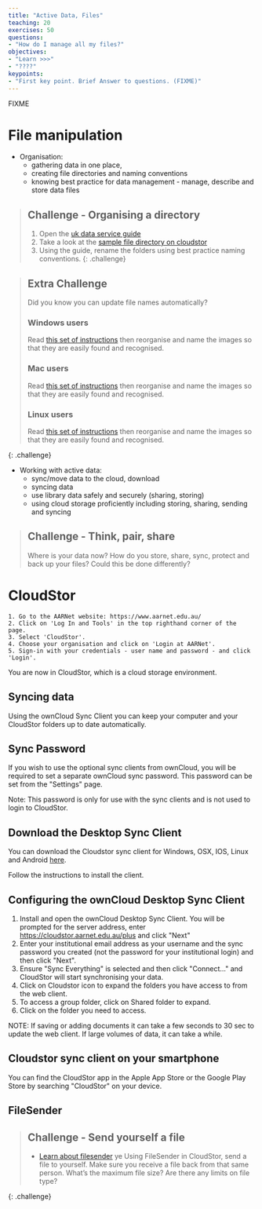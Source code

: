```yaml
---
title: "Active Data, Files"
teaching: 20
exercises: 50
questions:
- "How do I manage all my files?"
objectives:
- "Learn >>>"
- "????"
keypoints:
- "First key point. Brief Answer to questions. (FIXME)"
---
```

FIXME


# File manipulation

* Organisation:
    * gathering data in one place,
    * creating file directories and naming conventions
    * knowing best practice for data management - manage, describe and store data files

> ## Challenge - Organising a directory
> 
> 1. Open the [uk data service guide](https://www.ukdataservice.ac.uk/media/440281/formattingorganising.pdf)
> 2. Take a look at the [sample file directory on cloudstor](https://cloudstor.aarnet.edu.au/plus/s/DvGaUjzWoOe7lTN)
> 3. Using the guide, rename the folders using best practice naming conventions.
{: .challenge}

> ## Extra Challenge
>
> Did you know you can update file names automatically?
>
> ### Windows users
>
> Read [this set of instructions](https://www.howtogeek.com/111859/how-to-batch-rename-files-in-windows-4-ways-to-rename-multiple-files/) then reorganise and name the images so that they are easily found and recognised.
>
> ### Mac users
>
> Read [this set of instructions](https://www.imore.com/how-rename-multiple-files-once-mac) then reorganise and name the images so that they are easily found and recognised.
>
> ### Linux users
>
>Read [this set of instructions](https://linuxize.com/post/how-to-rename-files-in-linux/) then reorganise and name the images so that they are easily found and recognised.
>
{: .challenge}


* Working with active data:
    * sync/move data to the cloud, download
    * syncing data
    * use library data safely and securely (sharing, storing)
    * using cloud storage proficiently including storing, sharing, sending and syncing

> ## Challenge - Think, pair, share
> Where is your data now? How do you store, share, sync, protect and back up your files? Could this be done differently?

# CloudStor
    1. Go to the AARNet website: https://www.aarnet.edu.au/
    2. Click on 'Log In and Tools' in the top righthand corner of the page.
    3. Select 'CloudStor'.
    4. Choose your organisation and click on 'Login at AARNet'.
    5. Sign-in with your credentials - user name and password - and click 'Login'.  

You are now in CloudStor, which is a cloud storage environment.

## Syncing data
Using the ownCloud Sync Client you can keep your computer and your CloudStor folders up to date automatically.

## Sync Password

If you wish to use the optional sync clients from ownCloud, you will be required to set a separate ownCloud sync password. This password can be set from the "Settings" page.

Note: This password is only for use with the sync clients and is not used to login to CloudStor.

## Download the Desktop Sync Client

You can download the Cloudstor sync client for Windows, OSX, IOS, Linux and Android [here](https://cloudstor.aarnet.edu.au/client-download/).

Follow the instructions to install the client.

## Configuring the ownCloud Desktop Sync Client

  1. Install and open the ownCloud Desktop Sync Client. You will be prompted for the server address, enter https://cloudstor.aarnet.edu.au/plus and click "Next"
  2. Enter your institutional email address as your username and the sync password you created (not the password for your institutional login) and then click "Next".
  3. Ensure "Sync Everything" is selected and then click "Connect..." and CloudStor will start synchronising your data.
  4. Click on Cloudstor icon to expand the folders you have access to from the web client.
  5. To access a group folder, click on Shared folder to expand.
  6. Click on the folder you need to access.

NOTE: If saving or adding documents it can take a few seconds to 30 sec to update the web client. If large volumes of data, it can take a while.

## Cloudstor sync client on your smartphone

You can find the CloudStor app in the Apple App Store or the Google Play Store by searching "CloudStor" on your device.

## FileSender



> ## Challenge - Send yourself a file
>
> * [Learn about filesender](https://support.aarnet.edu.au/hc/en-us/sections/115000260773-CloudStor-FileSender)
>ye
> Using FileSender in CloudStor, send a file to yourself. Make sure you receive a file back from that same person. What’s the maximum file size? Are there any limits on file type?
>
{: .challenge}
